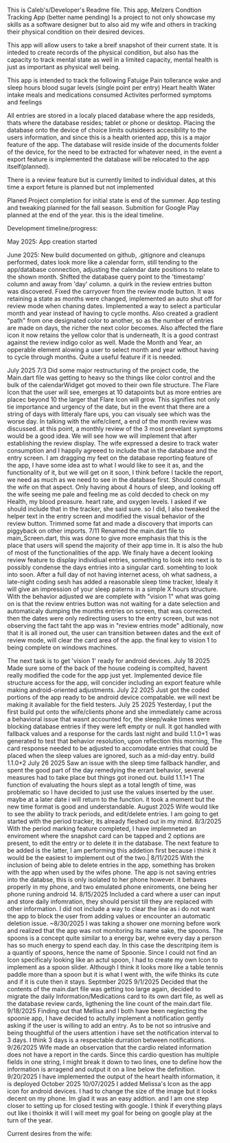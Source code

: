 This is Caleb's/Developer's Readme file.
This app, Melzers Condtion Tracking App (better name pending)
Is a project to not only showcase my skills as a software designer
but to also aid my wife and others in tracking their physical condition on their desired devices.

This app will allow users to take a breif snapshot of their current state. It is inteded to create records of the physical condition, but also has the capacity to track mental state as well in a limited capacity, mental health is just as important as physical well being.

This app is intended to track the following
Fatuige
Pain tollerance
wake and sleep hours
blood sugar levels (single point per entry)
Heart health
Water intake
meals and medications consumed
Activites performed
symptoms and feelings

All entries are stored in a localy placed database where the app resideds, thats where the database resides; tablet or phone or desktop.
Placing the database onto the device of choice limits outsideers accesibility to the users information, and since this is a health oriented app, this is a major feature of the app.
The database will reside inside of the documents folder of the device, for the need to be extracted for whatever need, in the event a export feature is implemented the database will be relocated to the app itself(planned).

There is a review feature but is currently limited to individual dates, at this time a export feture is planned but not implemented

Planed Project completion for initial state is end of the summer. 
App testing and tweaking planned for the fall season.
Submition for Google Play planned at the end of the year.
this is the ideal timeline.

Development timeline/progress:

May 2025:
App creation started

June 2025:
New build documented on github, .gitignore and cleanups performed, dates look more like a calendar form, still tending to the app/database connection, adjusting the calendar date positions to relate to the shown month.
Shifted the database query point to the 'timestamp' column and away from 'day' column. a quirk in the review entries button was discovered.
Fixed the carryover from the review mode button. It was retaining a state as months were changed, implemented an auto shut off for review mode when chaning dates. Implemented a way to select a particular month and year instead of having to cycle months. Also created a gradient "path" from one designated color to another, so as the number of entries are made on days, the richer the next color becomes. Also affected the flare icon it now retains the yellow color that is underneath, It is a good contrast against the review indigo color as well.
Made the Month and Year, an opperable element alowing a user to select month and year without having to cycle through months. Quite a useful feature if it is needed.

July 2025
7/3 Did some major restructuring of the project code, the Main.dart file was getting to heavy so the things like color control and the bulk of the calendarWidget got moved to their own file structure.
The Flare Icon that the user will see, emerges at 10 datapoints but as more entries are placec beyond 10 the larger that Flare Icon will grow. This signifies not only tie importance and urgency of the date, but in the event that there are a string of days with litteraly flare ups, you can visualy see which was the worse day. In talking with the wife/client, a end of the month review was discussed. at this point, a monthly review of the 3 most prevelant symptoms would be a good idea. We will see how we will implement that after establishing the review display.
The wife expressed a desire to track water consumption and I happily agreeed to include that in the database and the entry screen. I am dragging my feet on the database reporting feature of the app, I have some idea ast to what I would like to see it as, and the functionality of it, but we will get on it soon, I think before I tackle the report, we need as much as we need to see in the database first. Should consult the wife on that aspect.
Only having about 4 hours of sleep, and looking off the wife seeing me pale and feeling me as cold decded to check on my Health, my blood preasure. heart rate, and oxygen levels. I asked if we should include that in the tracker, she said sure. so I did, I also tweaked the helper text in the entry screen and modified the visual behavior of the review button.
Trimmed some fat and made a discovery that imports can piggyback on other imports.
7/11 Renamed the main.dart file to main_Screen.dart, this was done to give more emphasis that this is the place that users will spend the majority of their app time in. It is also the hub of most of the functionalities of the app.
We finaly have a decent looking review feature to display individiual entries, something to look into next is to possibly condense the days entries into a singular card. somehting to look into soon.
After a full day of not having internet acess, oh what sadness, a late-night coding sesh has added a reasonable sleep time tracker, Idealy it will give an impression of your sleep paterns in a simple X hours structure.
With the behavior adjusted we are complete with "vision 1" what was going on is that the review entries button was not waiting for a date selection and automaticaly dumping the months entries on screen, that was corrected. then the dates were only redirecting users to the entry screen, but was not observing the fact taht the app was in "review entries mode" aditionaly, now that it is all ironed out, the user can transition between dates and the exit of review mode, will clear the card area of the app. the final key to vision 1 to being complete on windows machines.

The next task is to get 'vision 1' ready for android devices.
July 18 2025
Made sure some of the back of the house codeing is complted, havent really modified the code for the app just yet. Implemented device file structure access for the app, will concider including an export feature while making android-oriented adjustments.
July 22 2025
Just got the coded portions of the app ready to be android device compatable. we will next be making it available for the field testers.
July 25 2025
Yesterday, I put the first build put onto the wife/clients phone and she immediately came across a behavioral issue that wasnt accounted for, the sleep/wake times were blocking database entries if they were left empty or null. It got handled with fallback values and a response for the cards last night and build 1.1.0+1 was generated to test that behavior resolution, upon reflection this morning, The card response needed to be adjusted to accomodate entries that could be placed when the sleep values are ignored, such as a mid-day entry. build 1.1.0+2
July 26 2025
Saw an issue with the sleep time fallback handler, and spent the good part of the day remedying the errant behavior, several measures had to take place but things got ironed out. build 1.1.1+1
The function of evaluating the hours slept as a total length of time, was problematic so I have decided to just use the values inserted by the user. maybe at a later date i will return to the function. it took a moment but the new time format is good and understandable.
August 2025
Wife would like to see the ability to track periods, and edit/delete entries. I am going to get started with the period tracker, its already fleshed out in my mind.
8/3/2025
With the period marking feature completed, I have implemneted an enviroment where the snapshot card can be tapped and 2 options are present, to edit the entry or to delete it in the database. The next feature to be added is the latter, I am performing this addetion first because i think it would be the easiest to implement out of the two.|
8/11/2025
With the inclusion of being able to delete entries in the app, something has broken with the app when used by the wifes phone. The app is not saving entries into the databse, this is only isolated to her phone however. It behaves properly in my phone, and two emulated phone eniroments, one being her phone runing android 14.
8/15/2025
Included a card where a user can input and store daily infomration, they should persist till they are replaced with other information. I did not include a way to clear the line as i do not want the app to block the user from adding values or encounter an automatic deletion issue.
~8/30/2025
I was taking a shower one morning before work and realized that the app was not monitoring its name sake, the spoons. The spoons is a concept quite similar to a energy bar, wehre every day a person has so much energy to spend each day. In this case the descritping item is a quantiy of spoons, hence the name of Spoonie. Since I could not find an Icon specificaly looking like an actul spoon, I had to create my own Icon to implement as a spoon slider. Although I think it looks more like a table tennis paddle more than a spoon but it is what I went with, the wife thinks its cute and if it is cute then it stays.
Septmber 2025
9/1/2025
Decided that the contents of the main.dart file was getting too large again, decided to migrate the daily Information/Medications card to its own dart file, as well as the database review cards, ligthening the line count of the main.dart file.
9/18/2025
Finding out that Mellisa and I both have been neglecting the spoonie app, I have decided to actully implement a notification gently asking if the user is willing to add an entry. As to be not so intrusive and being thoughtful of the users attention i have set the notification interval to 3 days. I think 3 days is a respectable durration between notifications.
9/26/2025
Wife made an observation that the cardio related information does not have a report in the cards. Since this cardio question has multiple fields in one string, I might break it down to two lines, one to define how the information is arragend and output it on a line below the definition.
9/20/2025
I have implemented the output of the heart health information, it is deployed
October 2025
10/07/2025
I added Melissa's Icon as the app icon for android devices. I had to change the size of the image but it looks decent on my phone. Im glad it was an easy addtion. and I am one step closer to setting up for closed testing with google. I think if everything plays out like i thoinkk it will I will meet my goal for being on google play at the turn of the year.




Current desires from the wife:

